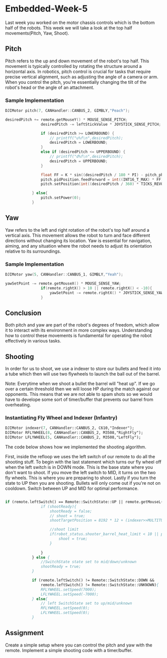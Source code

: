 # Embedded-Week-5

Last week you worked on the motor chassis controls which is the bottom half of the robots. This week we will take a look at the top half movements(Pitch, Yaw, Shoot).

## Pitch 

Pitch refers to the up and down movement of the robot's top half. This movement is typically controlled by rotating the structure around a horizontal axis. In robotics, pitch control is crucial for tasks that require precise vertical alignment, such as adjusting the angle of a camera or arm. When you control the pitch, you're essentially changing the tilt of the robot's head or the angle of an attachment.

### Sample Implementation 

```cpp
DJIMotor pitch(7, CANHandler::CANBUS_2, GIMBLY,"Peach");
```
```cpp
desiredPitch += remote.getMouseY() * MOUSE_SENSE_PITCH;
                desiredPitch -= leftStickValue * JOYSTICK_SENSE_PITCH;

                if (desiredPitch >= LOWERBOUND) {
                    // printff("u%f\n",desiredPitch);
                    desiredPitch = LOWERBOUND;
                }
                else if (desiredPitch <= UPPERBOUND) {
                    // printff("d%f\n",desiredPitch);
                    desiredPitch = UPPERBOUND;
                }

                float FF = K * sin((desiredPitch / 180 * PI) - pitch_phase); // output: [-1,1]
                pitch.pidPosition.feedForward = int((INT16_T_MAX) * FF);
                pitch.setPosition(int((desiredPitch / 360) * TICKS_REVOLUTION + InitialOffset_Ticks));

            } else{
                pitch.setPower(0);
            }
```

##  Yaw

Yaw refers to the left and right rotation of the robot's top half around a vertical axis. This movement allows the robot to turn and face different directions without changing its location. Yaw is essential for navigation, aiming, and any situation where the robot needs to adjust its orientation relative to its surroundings.

### Sample Implementation

```cpp
DJIMotor yaw(5, CANHandler::CANBUS_1, GIMBLY,"Yeah");
```

```cpp
yawSetPoint -= remote.getMouseX() * MOUSE_SENSE_YAW;
                if(remote.rightX() > 10 || remote.rightX() < -10){
                    yawSetPoint -= remote.rightX() * JOYSTICK_SENSE_YAW;
                }
```
## Conclusion

Both pitch and yaw are part of the robot's degrees of freedom, which allow it to interact with its environment in more complex ways. Understanding how to control these movements is fundamental for operating the robot effectively in various tasks.

## Shooting

In order for us to shoot, we use a indexer to store our bullets and feed it into a tube which then will use two flywheels to launch the ball out of the barrel. 

Note: Everytime when we shoot a bullet the barrel will "heat up". If we go over a certain threshold then we will loose HP during the match against our opponents. This means that we are not able to spam shots so we would have to develope some sort of timer/buffer that prevents our barrel from overheating.

### Instantiating Fly Wheel and Indexer (Infantry)
```p
DJIMotor indexer(7, CANHandler::CANBUS_2, C610,"Indexer");
DJIMotor RFLYWHEEL(8, CANHandler::CANBUS_2, M3508,"RightFly");
DJIMotor LFLYWHEEL(5, CANHandler::CANBUS_2, M3508,"LeftFly");
```
The code below shows how we implemented the shooting algorithm. 

First, inside the refloop we uses the left switch of our remote to do all the shooting stuff. To begin with the last statement which turns our fly wheel off when the left switch is in DOWN mode. This is the base state where you don't want to shoot. If you move the left switch to MID, it turns on the two fly wheels. This is where you are preparing to shoot. Lastly if you turn the state to UP then you are shooting. Bullets will only come out if you're not on cooldown. Switch between UP and MID for optimal performance. 

```p

if (remote.leftSwitch() == Remote::SwitchState::UP || remote.getMouseL()){
                if (shootReady){
                    shootReady = false;
                    // shoot = true;
                    shootTargetPosition = 8192 * 12 + (indexer>>MULTITURNANGLE);

                    //shoot limit
                    if(robot_status.shooter_barrel_heat_limit < 10 || power_heat_data.shooter_17mm_1_barrel_heat < robot_status.shooter_barrel_heat_limit - 40) {
                        shoot = true;
                    }
                    
                }
            } else {
                //SwitchState state set to mid/down/unknown
                shootReady = true;
            }

            if (remote.leftSwitch() != Remote::SwitchState::DOWN &&
                remote.leftSwitch() != Remote::SwitchState::UNKNOWN){
                RFLYWHEEL.setSpeed(7000);
                LFLYWHEEL.setSpeed(-7000);
            } else{
                // left SwitchState set to up/mid/unknown
                RFLYWHEEL.setSpeed(0);
                LFLYWHEEL.setSpeed(0);
            }
```
## Assignment

Create a simple setup where you can control the pitch and yaw with the remote. Implement a simple shooting code with a timer/buffer. 
